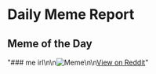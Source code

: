# Daily Meme Report

## Meme of the Day
"### me irl\n\n![Meme](https://i.imgflip.com/9m7mmb.jpg)\n\n[View on Reddit](https://redd.it/1j3akar)"
